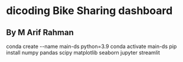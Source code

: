# dicoding Bike Sharing dashboard
## By M Arif Rahman
conda create --name main-ds python=3.9
conda activate main-ds
pip install numpy pandas scipy matplotlib seaborn jupyter streamlit

